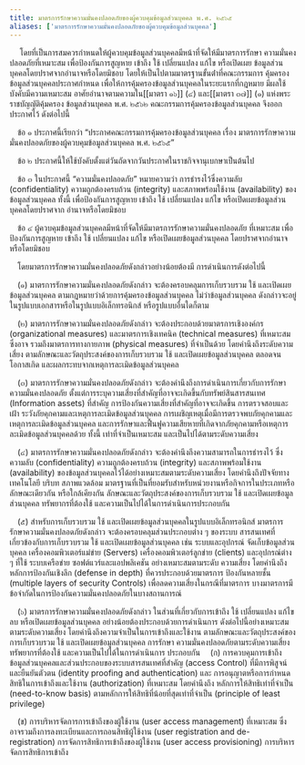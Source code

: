 ```yaml
---
title: มาตรการรักษาความมั่นคงปลอดภัยของผู้ควบคุมข้อมูลส่วนบุคคล พ.ศ. ๒๕๖๕
aliases: ['มาตรการรักษาความมั่นคงปลอดภัยของผู้ควบคุมข้อมูลส่วนบุคคล']
---
```



&emsp; โดยที่เป็นการสมควรกําหนดให้ผู้ควบคุมข้อมูลส่วนบุคคลมีหน้าที่จัดให้มีมาตรการรักษา
ความมั่นคงปลอดภัยที่เหมาะสม เพื่อป้องกันการสูญหาย เข้าถึง ใช้ เปลี่ยนแปลง
แก้ไข หรือเปิดเผย ข้อมูลส่วนบุคคลโดยปราศจากอํานาจหรือโดยมิชอบ
โดยให้เป็นไปตามมาตรฐานขั้นต่ําที่คณะกรรมการ คุ้มครองข้อมูลส่วนบุคคลประกาศกําหนด
เพื่อให้การคุ้มครองข้อมูลส่วนบุคคลในระยะแรกที่กฎหมาย มีผลใช้บังคับมีความเหมาะสม
อาศัยอํานาจตามความใน[[มาตรา ๑๖]] (๔) และ[[มาตรา ๓๗]] (๑)
แห่งพระราชบัญญัติคุ้มครอง ข้อมูลส่วนบุคคล พ.ศ. ๒๕๖๒
คณะกรรมการคุ้มครองข้อมูลส่วนบุคคล จึงออกประกาศไว้ ดังต่อไปนี้

&emsp;ข้อ ๑ ประกาศนี้เรียกว่า “ประกาศคณะกรรมการคุ้มครองข้อมูลส่วนบุคคล เรื่อง
มาตรการรักษาความมั่นคงปลอดภัยของผู้ควบคุมข้อมูลส่วนบุคคล พ.ศ. ๒๕๖๕”

&emsp;ข้อ ๒ ประกาศนี้ให้ใช้บังคับตั้งแต่วันถัดจากวันประกาศในราชกิจจานุเบกษาเป็นต้นไป

&emsp;ข้อ ๓ ในประกาศนี้
“ความมั่นคงปลอดภัย” หมายความว่า การธํารงไว้ซึ่งความลับ (confidentiality)
ความถูกต้องครบถ้วน (integrity) และสภาพพร้อมใช้งาน (availability)
ของข้อมูลส่วนบุคคล ทั้งนี้ เพื่อป้องกันการสูญหาย เข้าถึง ใช้ เปลี่ยนแปลง แก้ไข
หรือเปิดเผยข้อมูลส่วนบุคคลโดยปราศจาก อํานาจหรือโดยมิชอบ

&emsp;ข้อ ๔ ผู้ควบคุมข้อมูลส่วนบุคคลมีหน้าที่จัดให้มีมาตรการรักษาความมั่นคงปลอดภัย
ที่เหมาะสม เพื่อป้องกันการสูญหาย เข้าถึง ใช้ เปลี่ยนแปลง แก้ไข
หรือเปิดเผยข้อมูลส่วนบุคคล โดยปราศจากอํานาจหรือโดยมิชอบ

&emsp;โดยมาตรการรักษาความมั่นคงปลอดภัยดังกล่าวอย่างน้อยต้องมี การดําเนินการดังต่อไปนี้

&emsp;(๑) มาตรการรักษาความมั่นคงปลอดภัยดังกล่าว จะต้องครอบคลุมการเก็บรวบรวม
ใช้ และเปิดเผยข้อมูลส่วนบุคคล ตามกฎหมายว่าด้วยการคุ้มครองข้อมูลส่วนบุคคล
ไม่ว่าข้อมูลส่วนบุคคล ดังกล่าวจะอยู่ในรูปแบบเอกสารหรือในรูปแบบอิเล็กทรอนิกส์
หรือรูปแบบอื่นใดก็ตาม

&emsp;(๒) มาตรการรักษาความมั่นคงปลอดภัยดังกล่าว
จะต้องประกอบด้วยมาตรการเชิงองค์กร (organizational measures)
และมาตรการเชิงเทคนิค (technical measures) ที่เหมาะสม ซึ่งอาจ
รวมถึงมาตรการทางกายภาพ (physical measures) ที่จําเป็นด้วย
โดยคํานึงถึงระดับความเสี่ยง ตามลักษณะและวัตถุประสงค์ของการเก็บรวบรวม ใช้
และเปิดเผยข้อมูลส่วนบุคคล ตลอดจนโอกาสเกิด และผลกระทบจากเหตุการละเมิดข้อมูลส่วนบุคคล

&emsp;(๓) มาตรการรักษาความมั่นคงปลอดภัยดังกล่าว
จะต้องคํานึงถึงการดําเนินการเกี่ยวกับการรักษา ความมั่นคงปลอดภัย
ตั้งแต่การระบุความเสี่ยงที่สําคัญที่อาจจะเกิดขึ้นกับทรัพย์สินสารสนเทศ
(Information assets) ที่สําคัญ การป้องกันความเสี่ยงที่สําคัญที่อาจจะเกิดขึ้น
การตรวจสอบและเฝ้า ระวังภัยคุกคามและเหตุการละเมิดข้อมูลส่วนบุคคล
การเผชิญเหตุเมื่อมีการตรวจพบภัยคุกคามและ เหตุการละเมิดข้อมูลส่วนบุคคล
และการรักษาและฟื้นฟูความเสียหายที่เกิดจากภัยคุกคามหรือเหตุการ
ละเมิดข้อมูลส่วนบุคคลด้วย ทั้งนี้ เท่าที่จําเป็นเหมาะสม
และเป็นไปได้ตามระดับความเสี่ยง

&emsp;(๔) มาตรการรักษาความมั่นคงปลอดภัยดังกล่าว
จะต้องคํานึงถึงความสามารถในการธํารงไว้ ซึ่งความลับ (confidentiality)
ความถูกต้องครบถ้วน (integrity) และสภาพพร้อมใช้งาน (availability)
ของข้อมูลส่วนบุคคลไว้ได้อย่างเหมาะสมตามระดับความเสี่ยง
โดยคํานึงถึงปัจจัยทางเทคโนโลยี บริบท สภาพแวดล้อม
มาตรฐานที่เป็นที่ยอมรับสําหรับหน่วยงานหรือกิจการในประเภทหรือลักษณะเดียวกัน
หรือใกล้เคียงกัน ลักษณะและวัตถุประสงค์ของการเก็บรวบรวม ใช้
และเปิดเผยข้อมูลส่วนบุคคล ทรัพยากรที่ต้องใช้
และความเป็นไปได้ในการดําเนินการประกอบกัน

&emsp;(๕) สําหรับการเก็บรวบรวม ใช้ และเปิดเผยข้อมูลส่วนบุคคลในรูปแบบอิเล็กทรอนิกส์
มาตรการรักษาความมั่นคงปลอดภัยดังกล่าว จะต้องครอบคลุมส่วนประกอบต่าง ๆ
ของระบบ สารสนเทศที่เกี่ยวข้องกับการเก็บรวบรวม ใช้ และเปิดเผยข้อมูลส่วนบุคคล
เช่น ระบบและอุปกรณ์ จัดเก็บข้อมูลส่วนบุคคล เครื่องคอมพิวเตอร์แม่ข่าย (Servers)
เครื่องคอมพิวเตอร์ลูกข่าย (clients) และอุปกรณ์ต่าง ๆ ที่ใช้ ระบบเครือข่าย
ซอฟต์แวร์และแอปพลิเคชัน อย่างเหมาะสมตามระดับ ความเสี่ยง
โดยคํานึงถึงหลักการป้องกันเชิงลึก (defense in depth) ที่ควรประกอบด้วยมาตรการ
ป้องกันหลายชั้น (multiple layers of security Controls) เพื่อลดความเสี่ยงในกรณีที่มาตรการ
บางมาตรการมีข้อจํากัดในการป้องกันความมั่นคงปลอดภัยในบางสถานการณ์

&emsp;(๖) มาตรการรักษาความมั่นคงปลอดภัยดังกล่าว ในส่วนที่เกี่ยวกับการเข้าถึง ใช้
เปลี่ยนแปลง แก้ไข ลบ หรือเปิดเผยข้อมูลส่วนบุคคล
อย่างน้อยต้องประกอบด้วยการดําเนินการ ดังต่อไปนี้อย่างเหมาะสมตามระดับความเสี่ยง
โดยคํานึงถึงความจําเป็นในการเข้าถึงและใช้งาน ตามลักษณะและวัตถุประสงค์ของการเก็บรวบรวม
ใช้ และเปิดเผยข้อมูลส่วนบุคคล การรักษา ความมั่นคงปลอดภัยตามระดับความเสี่ยง ทรัพยากรที่ต้องใช้
และความเป็นไปได้ในการดําเนินการ ประกอบกัน
&emsp;(ก) การควบคุมการเข้าถึงข้อมูลส่วนบุคคลและส่วนประกอบของระบบสารสนเทศที่สําคัญ
(access Control) ที่มีการพิสูจน์และยืนยันตัวตน (identity proofing and authentication) และ
การอนุญาตหรือการกําหนดสิทธิในการเข้าถึงและใช้งาน (authorization) ที่เหมาะสม
โดยคํานึงถึง หลักการให้สิทธิเท่าที่จําเป็น (need-to-know basis)
ตามหลักการให้สิทธิที่น้อยที่สุดเท่าที่จําเป็น (principle of least privilege)

&emsp;(ข) การบริหารจัดการการเข้าถึงของผู้ใช้งาน (user access management) ที่เหมาะสม
ซึ่งอาจรวมถึงการลงทะเบียนและการถอนสิทธิผู้ใช้งาน (user registration and de-
registration) การจัดการสิทธิการเข้าถึงของผู้ใช้งาน (user access provisioning)
การบริหารจัดการสิทธิการเข้าถึง
